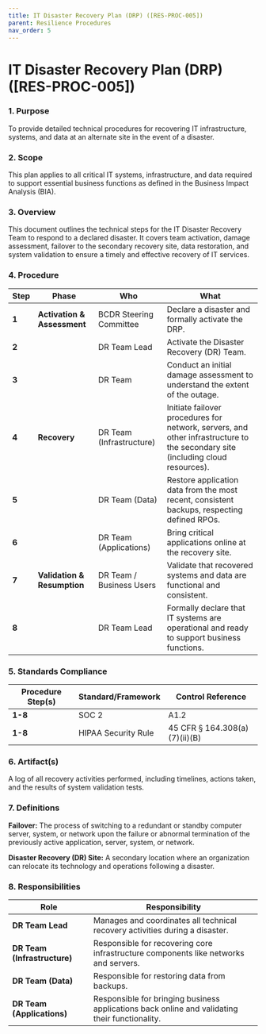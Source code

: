 ```yaml
---
title: IT Disaster Recovery Plan (DRP) ([RES-PROC-005])
parent: Resilience Procedures
nav_order: 5
---
```


# IT Disaster Recovery Plan (DRP) ([RES-PROC-005])

### 1. Purpose

To provide detailed technical procedures for recovering IT infrastructure, systems, and data at an alternate site in the event of a disaster.

### 2. Scope

This plan applies to all critical IT systems, infrastructure, and data required to support essential business functions as defined in the Business Impact Analysis (BIA).

### 3. Overview

This document outlines the technical steps for the IT Disaster Recovery Team to respond to a declared disaster. It covers team activation, damage assessment, failover to the secondary recovery site, data restoration, and system validation to ensure a timely and effective recovery of IT services.

### 4. Procedure

| **Step** | **Phase** | **Who** | **What** |
| --- | --- | --- | --- |
| **1** | **Activation & Assessment** | BCDR Steering Committee | Declare a disaster and formally activate the DRP. |
| **2** | | DR Team Lead | Activate the Disaster Recovery (DR) Team. |
| **3** | | DR Team | Conduct an initial damage assessment to understand the extent of the outage. |
| **4** | **Recovery** | DR Team (Infrastructure) | Initiate failover procedures for network, servers, and other infrastructure to the secondary site (including cloud resources). |
| **5** | | DR Team (Data) | Restore application data from the most recent, consistent backups, respecting defined RPOs. |
| **6** | | DR Team (Applications) | Bring critical applications online at the recovery site. |
| **7** | **Validation & Resumption** | DR Team / Business Users | Validate that recovered systems and data are functional and consistent. |
| **8** | | DR Team Lead | Formally declare that IT systems are operational and ready to support business functions. |

### 5. Standards Compliance

| **Procedure Step(s)** | **Standard/Framework** | **Control Reference** |
| --- | --- | --- |
| **1-8** | SOC 2 | A1.2 |
| **1-8** | HIPAA Security Rule | 45 CFR § 164.308(a)(7)(ii)(B) |

### 6. Artifact(s)

A log of all recovery activities performed, including timelines, actions taken, and the results of system validation tests.

### 7. Definitions

**Failover:** The process of switching to a redundant or standby computer server, system, or network upon the failure or abnormal termination of the previously active application, server, system, or network.

**Disaster Recovery (DR) Site:** A secondary location where an organization can relocate its technology and operations following a disaster.

### 8. Responsibilities

| **Role** | **Responsibility** |
| --- | --- |
| **DR Team Lead** | Manages and coordinates all technical recovery activities during a disaster. |
| **DR Team (Infrastructure)** | Responsible for recovering core infrastructure components like networks and servers. |
| **DR Team (Data)** | Responsible for restoring data from backups. |
| **DR Team (Applications)** | Responsible for bringing business applications back online and validating their functionality. |
